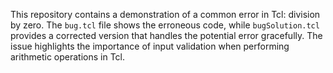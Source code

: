 This repository contains a demonstration of a common error in Tcl: division by zero. The `bug.tcl` file shows the erroneous code, while `bugSolution.tcl` provides a corrected version that handles the potential error gracefully.  The issue highlights the importance of input validation when performing arithmetic operations in Tcl.